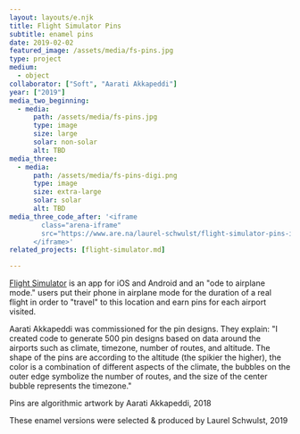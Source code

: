 ```yaml
---
layout: layouts/e.njk
title: Flight Simulator Pins
subtitle: enamel pins
date: 2019-02-02
featured_image: /assets/media/fs-pins.jpg
type: project
medium:
  - object
collaborator: ["Soft", "Aarati Akkapeddi"]
year: ["2019"]
media_two_beginning:
  - media:
      path: /assets/media/fs-pins.jpg
      type: image
      size: large
      solar: non-solar
      alt: TBD
media_three:
  - media:
      path: /assets/media/fs-pins-digi.png
      type: image
      size: extra-large
      solar: solar
      alt: TBD
media_three_code_after: '<iframe 
        class="arena-iframe" 
        src="https://www.are.na/laurel-schwulst/flight-simulator-pins-in-the-wild">
      </iframe>'
related_projects: [flight-simulator.md]

---
```


[Flight Simulator](/e/flight-simulator) is an app for iOS and Android and an "ode to airplane mode." users put their phone in airplane mode for the duration of a real flight in order to "travel" to this location and earn pins for each airport visited.

Aarati Akkapeddi was commissioned for the pin designs. They explain: "I created code to generate 500 pin designs based on data around the airports such as climate, timezone, number of routes, and altitude. The shape of the pins are according to the altitude (the spikier the higher), the color is a combination of different aspects of the climate, the bubbles on the outer edge symbolize the number of routes, and the size of the center bubble represents the timezone."

Pins are algorithmic artwork by Aarati Akkapeddi, 2018

These enamel versions were selected & produced by Laurel Schwulst, 2019

<!-- <div class="small">

March 2, 2019<br>
New York City, US<br>
[Release at O-R-G](https://www.o-r-g.com/shop/flight-simulator)

July 28, 2019<br>
Osaka, Japan<br>
[Green People at pe hu](https://vg.pe.hu/2f/greenpeople.html)

August 16, 2019<br>
Seoul, South Korea<br>
Good Night Flight at Archive Bomm

September 7, 2019<br>
Den Haag, Netherlands<br>
[Left Gallery: Rite of Acccess](https://www.stroom.nl/activiteiten/tentoonstelling.php?t_id=5546871)
</div> -->